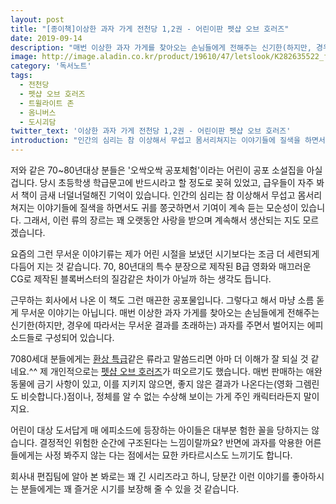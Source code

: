 ```yaml
---
layout: post
title: "[종이책]이상한 과자 가게 전천당 1,2권 - 어린이판 펫샵 오브 호러즈"
date: 2019-09-14
description: "매번 이상한 과자 가게를 찾아오는 손님들에게 전해주는 신기한(하지만, 경우에 따라서는 무서운 결과를 초래하는) 과자를 주면서 벌어지는 에피소드들로 구성되어 있습니다."
image: http://image.aladin.co.kr/product/19610/47/letslook/K282635522_f.jpg
category: '독서노트'
tags: 
  - 전천당
  - 펫샵 오브 호러즈
  - 트윌라이트 존
  - 옴니버스
  - 도시괴담
twitter_text: '이상한 과자 가게 전천당 1,2권 - 어린이판 펫샵 오브 호러즈'
introduction: "인간의 심리는 참 이상해서 무섭고 몸서리쳐지는 이야기들에 질색을 하면서도 귀를 쫑긋하면서 기여이 계속 듣는 모순성이 있습니다."
---
```


저와 같은 70~80년대상 분들은 '오싹오싹 공포체험'이라는 어린이 공포 소설집을 아실 겁니다. 당시 초등학생 학급문고에 반드시라고 할 정도로 꽂혀 있었고, 급우들이 자주 봐서 책이 금새 너덜너덜해진 기억이 있습니다. 인간의 심리는 참 이상해서 무섭고 몸서리쳐지는 이야기들에 질색을 하면서도 귀를 쫑긋하면서 기여이 계속 듣는 모순성이 있습니다. 그래서, 이런 류의 장르는 꽤 오랫동안 사랑을 받으며 계속해서 생산되는 지도 모르겠습니다.

요즘의 그런 무서운 이야기류는 제가 어린 시절을 보냈던 시기보다는 조금 더 세련되게 다듬어 지는 것 같습니다. 70, 80년대의 특수 분장으로 제작된 B급 영화와 매끄러운 CG로 제작된 블록버스터의 질감같은 차이가 아닐까 하는 생각도 듭니다.

근무하는 회사에서 나온 이 책도 그런 매끈한 공포물입니다. 그렇다고 해서 마냥 소름 돋게 무서운 이야기는 아닙니다. 매번 이상한 과자 가게를 찾아오는 손님들에게 전해주는 신기한(하지만, 경우에 따라서는 무서운 결과를 초래하는) 과자를 주면서 벌어지는 에피소드들로 구성되어 있습니다. 

7080세대 분들에게는 [환상 특급](https://www.youtube.com/watch?v=lIlls74O4YE)같은 류라고 말씀드리면 아마 더 이해가 잘 되실 것 같네요.^^
제 개인적으로는 [펫샵 오브 호러즈](https://ridibooks.com/v2/Detail?id=845010468)가 떠오르기도 했습니다. 매번 판매하는 애완동물에 금기 사항이 있고, 이를 지키지 않으면, 좋지 않은 결과가 나온다는(영화 그렘린도 비슷합니다.)점이나, 정체를 알 수 없는 수상해 보이는 가게 주인 캐릭터라든지 말이지요.

어린이 대상 도서답게 매 에피소드에 등장하는 아이들은 대부분 험한 꼴을 당하지는 않습니다. 결정적인 위험한 순간에 구조된다는 느낌이랄까요? 반면에 과자를 악용한 어른들에게는 사정 봐주지 않는 다는 점에서는 묘한 카타르시스도 느끼기도 합니다.

회사내 편집팀에 알아 본 봐로는 꽤 긴 시리즈라고 하니, 당분간 이런 이야기를 좋아하시는 분들에게는 꽤 즐거운 시기를 보장해 줄 수 있을 것 같습니다.